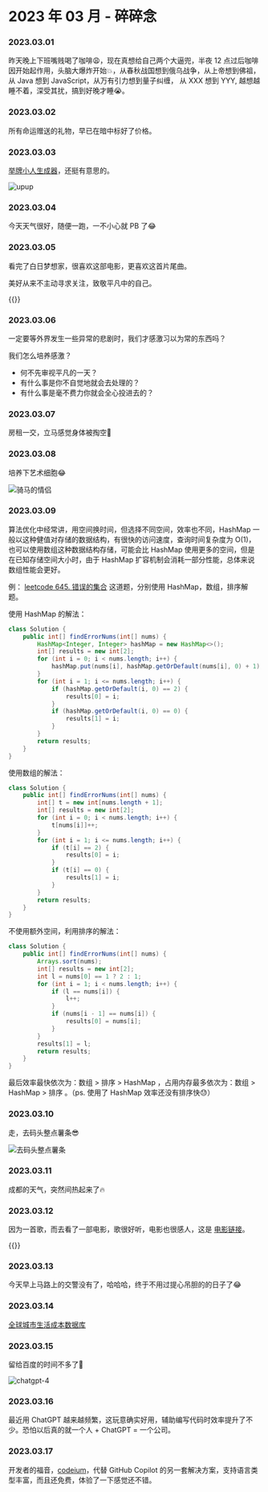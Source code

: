 # 2023 年 03 月 - 碎碎念


### 2023.03.01
昨天晚上下班嘴贱喝了咖啡😩，现在真想给自己两个大逼兜，半夜 12 点过后咖啡因开始起作用，头脑大爆炸开始💥，从春秋战国想到俄乌战争，从上帝想到佛祖，从 Java 想到 JavaScript，从万有引力想到量子纠缠，
从 XXX 想到 YYY, 越想越睡不着，深受其扰，搞到好晚才睡😭。

### 2023.03.02
所有命运赠送的礼物，早已在暗中标好了价格。

### 2023.03.03
[举牌小人生成器](https://upuptoyou.com/)，还挺有意思的。

![upup](https://miasanmia.oss-cn-beijing.aliyuncs.com/picture/2023/03/05/6d7c96ac0f8110ab840eaac5713df202.jpg)

### 2023.03.04
今天天气很好，随便一跑，一不小心就 PB 了😂

### 2023.03.05
看完了白日梦想家，很喜欢这部电影，更喜欢这首片尾曲。

美好从来不主动寻求关注，致敬平凡中的自己。

{{<youtube _HWRGKfSq3A>}}

### 2023.03.06
一定要等外界发生一些异常的悲剧时，我们才感激习以为常的东西吗？

我们怎么培养感激？
- 何不先审视平凡的一天？
- 有什么事是你不自觉地就会去处理的？
- 有什么事是毫不费力你就会全心投进去的？

### 2023.03.07
房租一交，立马感觉身体被掏空🤕

### 2023.03.08
培养下艺术细胞😂

![骑马的情侣](https://substackcdn.com/image/fetch/w_1456,c_limit,f_webp,q_auto:good,fl_progressive:steep/https%3A%2F%2Fsubstack-post-media.s3.amazonaws.com%2Fpublic%2Fimages%2F0bb61209-279c-4414-a879-05e907c83ed0_2537x2778.jpeg)

### 2023.03.09
算法优化中经常讲，用空间换时间，但选择不同空间，效率也不同，HashMap 一般以这种健值对存储的数据结构，有很快的访问速度，查询时间复杂度为 O(1)，也可以使用数组这种数据结构存储，可能会比 HashMap 使用更多的空间，但是在已知存储空间大小时，由于 HashMap 扩容机制会消耗一部分性能，总体来说数组性能会更好。

例： [leetcode 645. 错误的集合](https://leetcode.cn/problems/set-mismatch/) 这道题，分别使用 HashMap，数组，排序解题。

使用 HashMap 的解法：

```java
class Solution {
    public int[] findErrorNums(int[] nums) {
        HashMap<Integer, Integer> hashMap = new HashMap<>();
        int[] results = new int[2];
        for (int i = 0; i < nums.length; i++) {
            hashMap.put(nums[i], hashMap.getOrDefault(nums[i], 0) + 1);
        }
        for (int i = 1; i <= nums.length; i++) {
            if (hashMap.getOrDefault(i, 0) == 2) {
                results[0] = i;
            }
            if (hashMap.getOrDefault(i, 0) == 0) {
                results[1] = i;
            }
        }
        return results;
    }
}
```

使用数组的解法：

```java
class Solution {
    public int[] findErrorNums(int[] nums) {
        int[] t = new int[nums.length + 1];
        int[] results = new int[2];
        for (int i = 0; i < nums.length; i++) {
            t[nums[i]]++;
        }
        for (int i = 1; i <= nums.length; i++) {
            if (t[i] == 2) {
                results[0] = i;
            }
            if (t[i] == 0) {
                results[1] = i;
            }
        }
        return results;
    }
}
```
不使用额外空间，利用排序的解法：

```java
class Solution {
    public int[] findErrorNums(int[] nums) {
        Arrays.sort(nums);
        int[] results = new int[2];
        int l = nums[0] == 1 ? 2 : 1;
        for (int i = 1; i < nums.length; i++) {
            if (l == nums[i]) {
                l++;
            }
            if (nums[i - 1] == nums[i]) {
                results[0] = nums[i];
            }
        }
        results[1] = l;
        return results;
    }
}
```

最后效率最快依次为：数组 > 排序 > HashMap ，占用内存最多依次为：数组 > HashMap > 排序 。（ps. 使用了 HashMap 效率还没有排序快😓）

### 2023.03.10
走，去码头整点薯条😎

![去码头整点薯条](https://miasanmia.oss-cn-beijing.aliyuncs.com/picture/2023/03/10/c15a75c0ee7260b00a9c6588d40c1dcd.JPG)

### 2023.03.11
成都的天气，突然间热起来了🔥

### 2023.03.12
因为一首歌，而去看了一部电影，歌很好听，电影也很感人，这是 [电影链接](https://gimy.app/eps/202004-2-1.html)。

{{<youtube siQJhIp-UTU>}}
    
### 2023.03.13
今天早上马路上的交警没有了，哈哈哈，终于不用过提心吊胆的的日子了😂
    
### 2023.03.14
[全球城市生活成本数据库](https://www.numbeo.com/cost-of-living/)

### 2023.03.15
留给百度的时间不多了🤣

![chatgpt-4](https://miasanmia.oss-cn-beijing.aliyuncs.com/picture/2023/03/15/0e39c0ab-ab67-4307-9c7a-3bc2f2cfe55d.jpg)

### 2023.03.16
最近用 ChatGPT 越来越频繁，这玩意确实好用，辅助编写代码时效率提升了不少。恐怕以后真的就一个人 + ChatGPT = 一个公司。

### 2023.03.17
开发者的福音，[codeium](https://codeium.com/)，代替 GitHub Copilot 的另一套解决方案，支持语言类型丰富，而且还免费，体验了一下感觉还不错。
   
    

